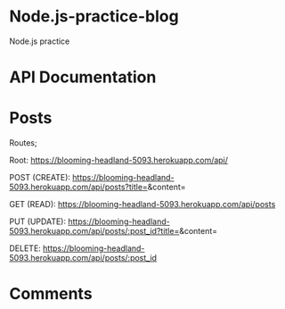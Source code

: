 # Node.js-practice-blog
Node.js practice 

# API Documentation

# Posts

Routes;

Root: 
https://blooming-headland-5093.herokuapp.com/api/

POST (CREATE):
https://blooming-headland-5093.herokuapp.com/api/posts?title=<post title here>&content=<post content here>

GET (READ):
https://blooming-headland-5093.herokuapp.com/api/posts

PUT (UPDATE):
https://blooming-headland-5093.herokuapp.com/api/posts/:post_id?title=<post title here>&content=<post content here>

DELETE:
https://blooming-headland-5093.herokuapp.com/api/posts/:post_id

# Comments
